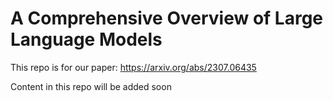 # A Comprehensive Overview of Large Language Models
This repo is for our paper: https://arxiv.org/abs/2307.06435

Content in this repo will be added soon
